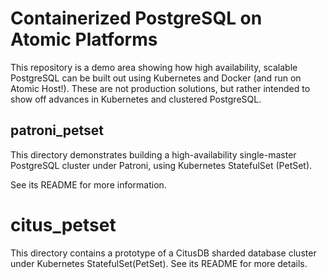 # Containerized PostgreSQL on Atomic Platforms

This repository is a demo area showing how high availability, scalable
PostgreSQL can be built out using Kubernetes and Docker (and run on
Atomic Host!).  These are not production solutions, but rather
intended to show off advances in Kubernetes and clustered PostgreSQL.

## patroni_petset

This directory demonstrates building a high-availability single-master
PostgreSQL cluster under Patroni, using Kubernetes StatefulSet (PetSet).

See its README for more information.

# citus_petset

This directory contains a prototype of a CitusDB sharded database cluster under
Kubernetes StatefulSet(PetSet).  See its README for more details.

